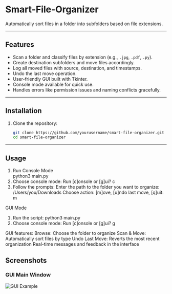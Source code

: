 # Smart-File-Organizer

Automatically sort files in a folder into subfolders based on file extensions.

---

## Features

- Scan a folder and classify files by extension (e.g., `.jpg`, `.pdf`, `.py`).
- Create destination subfolders and move files accordingly.
- Log all moved files with source, destination, and timestamps.
- Undo the last move operation.
- User-friendly GUI built with Tkinter.
- Console mode available for quick use.
- Handles errors like permission issues and naming conflicts gracefully.

---

## Installation

1. Clone the repository:
   ```bash
   git clone https://github.com/yourusername/smart-file-organizer.git
   cd smart-file-organizer

---
## Usage

1. Run Console Mode    
python3 main.py
2. Choose console mode:
Run [c]onsole or [g]ui? c
3. Follow the prompts:
Enter the path to the folder you want to organize: /Users/you/Downloads
Choose action: [m]ove, [u]ndo last move, [q]uit: m

GUI Mode
1. Run the script:
python3 main.py
2. Choose console mode:
Run [c]onsole or [g]ui? g

GUI features:
Browse: Choose the folder to organize
Scan & Move: Automatically sort files by type
Undo Last Move: Reverts the most recent organization
Real-time messages and feedback in the interface

## Screenshots

### GUI Main Window

![GUI Example](/smart_file_organizer/screenshots/gui.png)